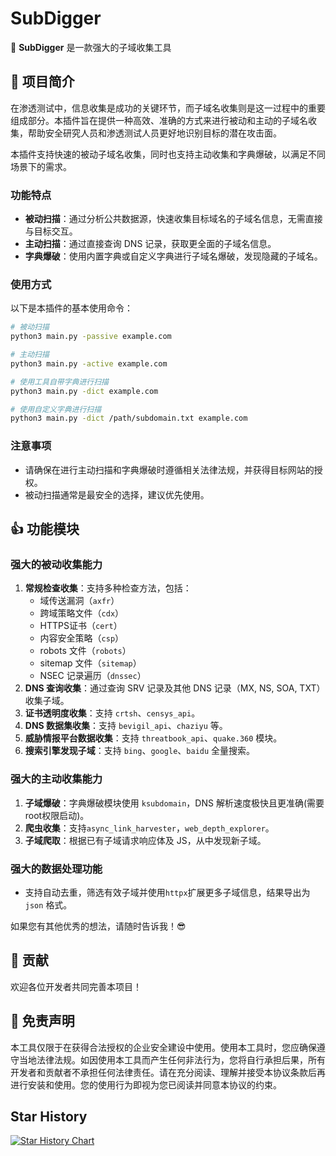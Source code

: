 # SubDigger

👊 **SubDigger** 是一款强大的子域收集工具

## 🎉 项目简介

在渗透测试中，信息收集是成功的关键环节，而子域名收集则是这一过程中的重要组成部分。本插件旨在提供一种高效、准确的方式来进行被动和主动的子域名收集，帮助安全研究人员和渗透测试人员更好地识别目标的潜在攻击面。

本插件支持快速的被动子域名收集，同时也支持主动收集和字典爆破，以满足不同场景下的需求。

### 功能特点

- **被动扫描**：通过分析公共数据源，快速收集目标域名的子域名信息，无需直接与目标交互。
- **主动扫描**：通过直接查询 DNS 记录，获取更全面的子域名信息。
- **字典爆破**：使用内置字典或自定义字典进行子域名爆破，发现隐藏的子域名。

### 使用方式

以下是本插件的基本使用命令：

```bash
# 被动扫描
python3 main.py -passive example.com 

# 主动扫描
python3 main.py -active example.com 

# 使用工具自带字典进行扫描
python3 main.py -dict example.com 

# 使用自定义字典进行扫描
python3 main.py -dict /path/subdomain.txt example.com 
```

### 注意事项

- 请确保在进行主动扫描和字典爆破时遵循相关法律法规，并获得目标网站的授权。
- 被动扫描通常是最安全的选择，建议优先使用。

## 👍 功能模块

### 强大的被动收集能力

1. **常规检查收集**：支持多种检查方法，包括：
   - 域传送漏洞（`axfr`）
   - 跨域策略文件（`cdx`）
   - HTTPS证书（`cert`）
   - 内容安全策略（`csp`）
   - robots 文件（`robots`）
   - sitemap 文件（`sitemap`）
   - NSEC 记录遍历（`dnssec`）
2. **DNS 查询收集**：通过查询 SRV 记录及其他 DNS 记录（MX, NS, SOA, TXT）收集子域。
3. **证书透明度收集**：支持 `crtsh`、`censys_api`。
4. **DNS 数据集收集**：支持 `bevigil_api`、`chaziyu` 等。
5. **威胁情报平台数据收集**：支持 `threatbook_api`、`quake.360` 模块。
6. **搜索引擎发现子域**：支持 `bing`、`google`、`baidu` 全量搜索。

### 强大的主动收集能力

1. **子域爆破**：字典爆破模块使用 `ksubdomain`，DNS 解析速度极快且更准确(需要root权限启动)。
2. **爬虫收集**：支持`async_link_harvester`，`web_depth_explorer`。
3. **子域爬取**：根据已有子域请求响应体及 JS，从中发现新子域。

### 强大的数据处理功能

- 支持自动去重，筛选有效子域并使用`httpx`扩展更多子域信息，结果导出为 `json` 格式。

如果您有其他优秀的想法，请随时告诉我！😎

## 🙏 贡献

欢迎各位开发者共同完善本项目！

## 📜 免责声明

本工具仅限于在获得合法授权的企业安全建设中使用。使用本工具时，您应确保遵守当地法律法规。如因使用本工具而产生任何非法行为，您将自行承担后果，所有开发者和贡献者不承担任何法律责任。请在充分阅读、理解并接受本协议条款后再进行安装和使用。您的使用行为即视为您已阅读并同意本协议的约束。

## Star History

[![Star History Chart](https://api.star-history.com/svg?repos=GkaMei/SubDigger&type=Date)](https://star-history.com/#GkaMei/SubDigger&Date)
